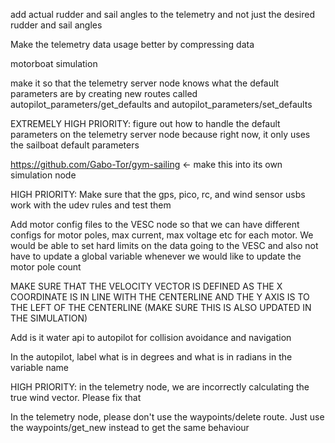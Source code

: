 add actual rudder and sail angles to the telemetry and not just the desired rudder and sail angles


Make the telemetry data usage better by compressing data


motorboat simulation


make it so that the telemetry server node knows what the default parameters are by creating new routes called autopilot_parameters/get_defaults and autopilot_parameters/set_defaults

EXTREMELY HIGH PRIORITY: figure out how to handle the default parameters on the telemetry server node because right now, it only uses the sailboat default parameters



https://github.com/Gabo-Tor/gym-sailing <- make this into its own simulation node



HIGH PRIORITY: Make sure that the gps, pico, rc, and wind sensor usbs work with the udev rules and test them


Add motor config files to the VESC node so that we can have different configs for motor poles, max current, max voltage etc for each motor. We would be able to set hard limits on the data going to the VESC and also not have to update a global variable whenever we would like to update the motor pole count 


MAKE SURE THAT THE VELOCITY VECTOR IS DEFINED AS THE X COORDINATE IS IN LINE WITH THE CENTERLINE AND THE Y AXIS IS TO THE LEFT OF THE CENTERLINE (MAKE SURE THIS IS ALSO UPDATED IN THE SIMULATION)


Add is it water api to autopilot for collision avoidance and navigation


In the autopilot, label what is in degrees and what is in radians in the variable name


HIGH PRIORITY: in the telemetry node, we are incorrectly calculating the true wind vector. Please fix that

In the telemetry node, please don't use the waypoints/delete route. Just use the waypoints/get_new instead to get the same behaviour 